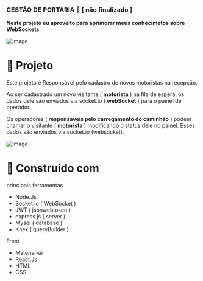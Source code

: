 ### GESTÃO DE PORTARIA 🎈 [ não finalizado ]

**Neste projeto eu aproveito para aprimorar meus conhecimetos sobre WebSockets**.

![image](https://user-images.githubusercontent.com/69175890/166339282-5795d22a-a9fb-43ec-aa39-957cbfb1c4f5.png)


# 🛑 Projeto

Este projeto é Responsável  pelo cadastro de novos motoristas na recepção.

Ao ser cadastrado um novo visitante (  **motorista** ) na fila de espera, os dados dele são enviados via socket.io ( **webSocket** ) para o painel de operador.

Os operadores ( **responsaveis pelo carregamento do caminhão** ) podem chamar o visitante (  **motorista** ) modificando o status dele no painel.
Esses dados são enviados via socket.io (websocket).

![image](https://user-images.githubusercontent.com/69175890/166340844-08dd19c9-2dcf-4a77-ae77-84322fef3dd8.png)

# 👷 Construído com 
principais ferramentas 
* Node.Js
* Socket.io ( WebSocket )
* JWT ( jsonwebtoken ) 
* express.js ( server )
* Mysql ( database ) 
* Knex ( queryBuilder )

Front 
- Material-ui
- React.Js
- HTML 
- CSS
